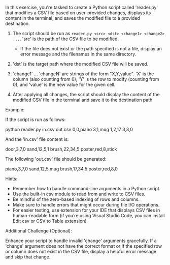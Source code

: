 In this exercise, you're tasked to create a Python script called 'reader.py' that modifies a CSV file based on user-provided changes, displays its content in the terminal, and saves the modified file to a provided destination.

1. The script should be run as `reader.py <src> <dst> <change1> <change2> ...`. 'src' is the path of the CSV file to be modified.
    - If the file does not exist or the path specified is not a file, display an error message and the filenames in the same directory.

2. 'dst' is the target path where the modified CSV file will be saved.

3. 'change1' ... 'changeN' are strings of the form "X,Y,value". 'X' is the column (also counting from 0), 'Y' is the row to modify (counting from 0), and 'value' is the new value for the given cell.

4. After applying all changes, the script should display the content of the modified CSV file in the terminal and save it to the destination path.

Example:

If the script is run as follows: 

python reader.py in.csv out.csv 0,0,piano 3,1,mug 1,2,17 3,3,0

And the 'in.csv' file content is: 

door,3,7,0
sand,12,5,1
brush,22,34,5
poster,red,8,stick

The following 'out.csv' file should be generated:

piano,3,7,0
sand,12,5,mug
brush,17,34,5
poster,red,8,0

Hints:

- Remember how to handle command-line arguments in a Python script.
- Use the built-in csv module to read from and write to CSV files.
- Be mindful of the zero-based indexing of rows and columns.
- Make sure to handle errors that might occur during file I/O operations.
- For easier testing, use extension for your IDE that displays CSV files in human-readable form (if you’re using Visual Studio Code, you can install Edit csv or CSV to Table extension)

Additional Challenge (Optional):

Enhance your script to handle invalid 'change' arguments gracefully. If a 'change' argument does not have the correct format or if the specified row or column does not exist in the CSV file, display a helpful error message and skip that change.